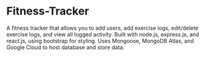 # Fitness-Tracker

A fitness tracker that allows you to add users, add exercise logs, edit/delete exercise logs, and view all logged activity. Built with node.js, express.js, and react.js, using bootstrap for styling. Uses Mongoose, MongoDB Atlas, and Google Cloud to host database and store data.
